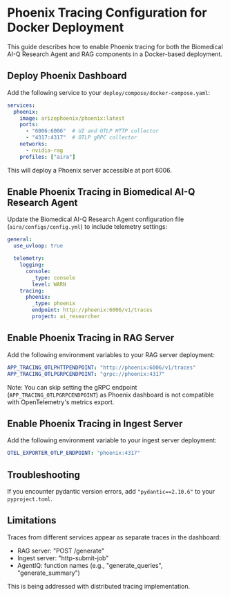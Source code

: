 # Phoenix Tracing Configuration for Docker Deployment

This guide describes how to enable Phoenix tracing for both the Biomedical AI-Q Research Agent and RAG components in a Docker-based deployment.

## Deploy Phoenix Dashboard

Add the following service to your `deploy/compose/docker-compose.yaml`:

```yaml
services:
  phoenix:
    image: arizephoenix/phoenix:latest
    ports:
      - "6006:6006"  # UI and OTLP HTTP collector
      - "4317:4317"  # OTLP gRPC collector
    networks:
      - nvidia-rag
    profiles: ["aira"]
```

This will deploy a Phoenix server accessible at port 6006.

## Enable Phoenix Tracing in Biomedical AI-Q Research Agent

Update the Biomedical AI-Q Research Agent configuration file (`aira/configs/config.yml`) to include telemetry settings:

```yaml
general:
  use_uvloop: true

  telemetry:
    logging:
      console:
        _type: console
        level: WARN
    tracing:
      phoenix:
        _type: phoenix
        endpoint: http://phoenix:6006/v1/traces
        project: ai_researcher
```

## Enable Phoenix Tracing in RAG Server

Add the following environment variables to your RAG server deployment:

```yaml
APP_TRACING_OTLPHTTPENDPOINT: "http://phoenix:6006/v1/traces"
APP_TRACING_OTLPGRPCENDPOINT: "grpc://phoenix:4317"
```

Note: You can skip setting the gRPC endpoint (`APP_TRACING_OTLPGRPCENDPOINT`) as Phoenix dashboard is not compatible with OpenTelemetry's metrics export.

## Enable Phoenix Tracing in Ingest Server

Add the following environment variable to your ingest server deployment:

```yaml
OTEL_EXPORTER_OTLP_ENDPOINT: "phoenix:4317"
```

## Troubleshooting

If you encounter pydantic version errors, add `"pydantic==2.10.6"` to your `pyproject.toml`.

## Limitations

Traces from different services appear as separate traces in the dashboard:
- RAG server: "POST /generate"
- Ingest server: "http-submit-job"
- AgentIQ: function names (e.g., "generate_queries", "generate_summary")

This is being addressed with distributed tracing implementation.


